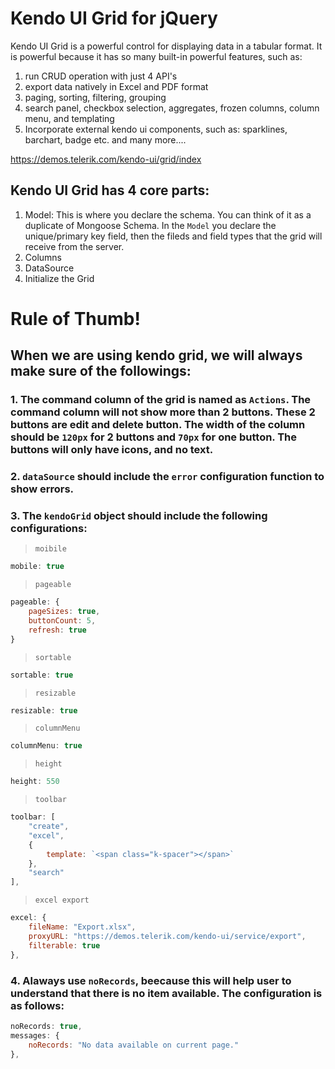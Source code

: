 # Kendo UI Grid for jQuery

Kendo UI Grid is a powerful control for displaying data in a tabular format. It is powerful because it has so many built-in powerful features, such as:
1. run CRUD operation with just 4 API's
2. export data natively in Excel and PDF format
3. paging, sorting, filtering, grouping
4. search panel, checkbox selection, aggregates, frozen columns, column menu, and templating
5. Incorporate external kendo ui components, such as: sparklines, barchart, badge etc. and many more....

https://demos.telerik.com/kendo-ui/grid/index

## Kendo UI Grid has 4 core parts:
1. Model: This is where you declare the schema. You can think of it as a duplicate of Mongoose Schema. In the `Model` you declare the unique/primary key field, then the fileds and field types that the grid will receive from the server.
2. Columns
3. DataSource
4. Initialize the Grid

# Rule of Thumb!
## When we are using kendo grid, we will always make sure of the followings:

### 1. The command column of the grid is named as `Actions`. The command column will not show more than 2 buttons. These 2 buttons are edit and delete button. The width of the column should be `120px` for 2 buttons and `70px` for one button. The buttons will only have icons, and no text.
### 2. `dataSource` should include the `error` configuration function to show errors.
### 3. The `kendoGrid` object should include the following configurations:
> `moibile`
```javascript
mobile: true
```
> `pageable`
```javascript
pageable: {
    pageSizes: true,
    buttonCount: 5,
    refresh: true
}
```
> `sortable`
```javascript
sortable: true
```
> `resizable`
```javascript
resizable: true
```
> `columnMenu`
```javascript
columnMenu: true
```
> `height`
```javascript
height: 550
```
> `toolbar`
```javascript
toolbar: [
    "create",
    "excel",
    {
        template: `<span class="k-spacer"></span>`
    },
    "search"
],
```
> `excel export`
```javascript
excel: {
    fileName: "Export.xlsx",
    proxyURL: "https://demos.telerik.com/kendo-ui/service/export",
    filterable: true
},
```
### 4. Alaways use `noRecords`, beecause this will help user to understand that there is no item available. The configuration is as follows:
```javascript
noRecords: true,
messages: {
    noRecords: "No data available on current page."
},
```